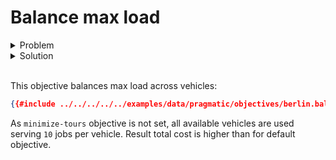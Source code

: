 # Balance max load

<details>
    <summary>Problem</summary><p>

```json
{{#include ../../../../../examples/data/pragmatic/objectives/berlin.balance-max-load.problem.json}}
```

</p></details>

<details>
    <summary>Solution</summary><p>

```json
{{#include ../../../../../examples/data/pragmatic/objectives/berlin.balance-max-load.solution.json}}
```

</p></details>

</br>

<div id="geojson" hidden>
{{#include ../../../../../examples/data/pragmatic/objectives/berlin.balance-max-load.solution.geojson}}
</div>

<div id="map"></div>

This objective balances max load across vehicles:

```json
{{#include ../../../../../examples/data/pragmatic/objectives/berlin.balance-max-load.problem.json:1003:1021}}
```

As `minimize-tours` objective is not set, all available vehicles are used serving `10` jobs per vehicle. Result total
cost is higher than for default objective.
